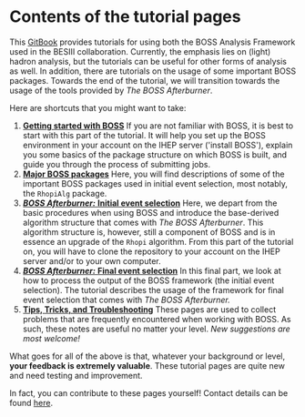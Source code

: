 # Contents of the tutorial pages

This [GitBook](https://besiii.gitbook.io/boss) provides tutorials for using both the BOSS Analysis Framework used in the BESIII collaboration. Currently, the emphasis lies on \(light\) hadron analysis, but the tutorials can be useful for other forms of analysis as well. In addition, there are tutorials on the usage of some important BOSS packages. Towards the end of the tutorial, we will transition towards the usage of the tools provided by _The BOSS Afterburner_.

Here are shortcuts that you might want to take:

1. [**Getting started with BOSS**](boss/getting-started/) If you are not familiar with BOSS, it is best to start with this part of the tutorial. It will help you set up the BOSS environment in your account on the IHEP server \('install BOSS'\), explain you some basics of the package structure on which BOSS is built, and guide you through the process of submitting jobs.
2. [**Major BOSS packages**](boss/packages/) Here, you will find descriptions of some of the important BOSS packages used in initial event selection, most notably, the `RhopiAlg` package.
3. [_**BOSS Afterburner:**_ **Initial event selection**](afterburner/initial/) Here, we depart from the basic procedures when using BOSS and introduce the base-derived algorithm structure that comes with _The BOSS Afterburner_. This algorithm structure is, however, still a component of BOSS and is in essence an upgrade of the `Rhopi` algorithm. From this part of the tutorial on, you will have to clone the repository to your account on the IHEP server and/or to your own computer.
4. [_**BOSS Afterburner:**_ **Final event selection**](afterburner/final/) In this final part, we look at how to process the output of the BOSS framework \(the initial event selection\). The tutorial describes the usage of the framework for final event selection that comes with _The BOSS Afterburner._
5. [**Tips, Tricks, and Troubleshooting**](appendices/tips.md) These pages are used to collect problems that are frequently encountered when working with BOSS. As such, these notes are useful no matter your level. _New suggestions are most welcome!_

What goes for all of the above is that, whatever your background or level, **your feedback is extremely valuable**. These tutorial pages are quite new and need testing and improvement.

In fact, you can contribute to these pages yourself! Contact details can be found [here](appendices/about.md).

